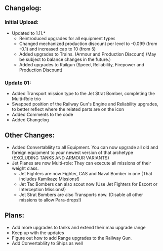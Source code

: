 ## Changelog:

### Initial Upload:
- Updated to 1.11.*
	- Reintroduced upgrades for all equipment types
	- Changed mechanized production discount per level to -0.099 (from -0.1) and increased cap to 10 (from 5)
	- Added upgrades to Trains. (Armour and Production Discount) (May be subject to balance changes in the future.)
	- Added upgrades to Railgun (Speed, Reliability, Firepower and Production Discount)

### Update 01: 
- Added Transport mission type to the Jet Strat Bomber, completing the Multi-Role trio
- Swapped position of the Railway Gun's Engine and Reliability upgrades, to better reflect where the related parts are on the icon
- Added Comments to the code
- Added Changelog

## Other Changes:
- Added Convertabliity to all Equipment. You can now upgrade all old and foreign equipment to your newest version of that archetype (EXCLUDING TANKS AND ARMOUR VARIANTS)
- Jet Planes are now Multi-role: They can execute all missions of their weight class.
	- Jet Fighters are now Fighter, CAS and Naval Bomber in one (That includes Kamikaze Missions!)
	- Jet Tac Bombers can also scout now (Use Jet Fighters for Escort or Interception Missions!) 
	- Jet Strat Bombers are also Transports now. (Disable all other missions to allow Para-drops!)

## Plans:
- Add more upgrades to tanks and extend their max upgrade range
- Keep up with the updates
- Figure out how to add Range upgrades to the Railway Gun.
- Add Convertabliity to Ships as well
